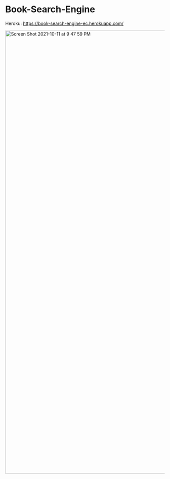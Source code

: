 # Book-Search-Engine

Heroku: https://book-search-engine-ec.herokuapp.com/


<img width="1396" alt="Screen Shot 2021-10-11 at 9 47 59 PM" src="https://user-images.githubusercontent.com/87398458/136888170-961d4462-4129-4a70-afee-0de400e5bd39.png">
